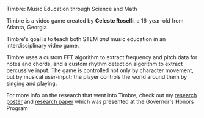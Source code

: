Timbre: Music Education through Science and Math

Timbre is a video game created by **Celeste Roselli**, a 16-year-old from Atlanta, Georgia

Timbre's goal is to teach both STEM *and* music education in an interdisciplinary video game. 

Timbre uses a custom FFT algorithm to extract frequency and pitch data for notes and chords, and a custom rhythm detection algorithm to extract
percussive input. The game is controlled not only by character movement, but by musical user-input; the player controls the world around
them by singing and playing.

For more info on the research that went into Timbre, check out my [research poster](https://hc-cdn.hel1.your-objectstorage.com/s/v3/614cdba2599566eab4354aaae6cd2d573c14e6da_compsci_vitatoe_roselli2__1_.pdf) and [research paper](https://docs.google.com/document/d/e/2PACX-1vSJro_KroUMrk0QzwwhUP3pe8Exm6svfWcuGKwDSzXVyHocRFlZyQRUSXzv7sJMs87Uv5asunnRG2Z0/pub) which was presented at the Governor's Honors Program
